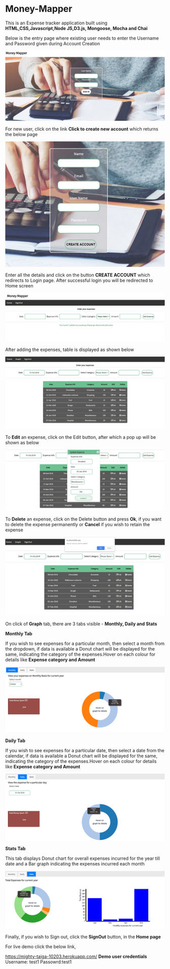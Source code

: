 # Money-Mapper

This is an Expense tracker application built using **HTML,CSS,Javascript,Node JS,D3.js, Mongoose, Mocha and Chai**

Below is the entry page where existing user needs to enter the Username and Password given during Account Creation

![Scheme](assets/Login.JPG)

For new user, click on the link **Click to create new account** which returns the below page

![Scheme](assets/Account_creation.JPG)

Enter all the details and click on the button **CREATE ACCOUNT** which redirects to Login page. After successful login you will be redirected to Home screen

![Scheme](assets/Home_screen.JPG)

After adding the expenses, table is displayed as shown below

![Scheme](assets/Expenses.JPG)

To **Edit** an expense, click on the Edit button, after which a pop up will be shown as below

![Scheme](assets/Update.JPG)

To **Delete** an expense, click on the Delete button and press **Ok**, if you want to delete the expense permanently or **Cancel** if you wish to retain the expense

![Scheme](assets/Delete.JPG)

On click of **Graph** tab, there are 3 tabs visible -  **Monthly, Daily and Stats**

**Monthly Tab**

If you wish to see expenses for a particular month, then select a month from the dropdown, if data is available a Donut chart will be displayed for the same, indicating the category of the expenses.Hover on each colour for details like **Expense category and Amount**

![Scheme](assets/Monthly.png)

**Daily Tab** 

If you wish to see expenses for a particular date, then select a date from the calendar, if data is available a Donut chart will be displayed for the same, indicating the category of the expenses.Hover on each colour for details like **Expense category and Amount**

![Scheme](assets/Daily.jpg)

**Stats Tab**

This tab displays Donut chart for overall expenses incurred for the year till date and a Bar graph indicating the expenses incurred each month

![Scheme](assets/Stats.png)

Finally, if you wish to Sign out, click the **SignOut** button, in the **Home page**


For live demo click the below link,

https://mighty-taiga-10203.herokuapp.com/
**Demo user credentials**
Username: test1
Passowrd:test1


